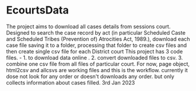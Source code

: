 # EcourtsData
The project aims to download all cases details from sessions court. Designed to search the case record by act (in particular Scheduled Caste and Scheduled Tribes (Prevention of) Atrocities Act, 1989.), download each case file saving it to a folder, processing that folder to create csv files and then create single csv file for each District court
This project has 3 code files. - 1. to download data online . 2. convert downloaded files to csv. 3. combine one csv file from all files of particular court. 
For now, page object, html2csv and allcsvs are working files and this is the workflow. currently it dose not look for any order or doesn't downloads any order. but only collects information about cases filled. 3rd Jan 2023
